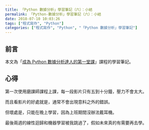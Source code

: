 ```yaml
---
title: 「Python 數據分析」學習筆記（六）：小結
permalink: 「Python-數據分析」學習筆記（六）：小結
date: 2018-07-10 10:03:26
tags: ["程式寫作", "Python"]
categories: ["程式寫作", "Python", "「Python 數據分析」學習筆記"]
---
```


## 前言

本文為「[成為 Python 數據分析達人的第一堂課](http://moocs.nccu.edu.tw/)」課程的學習筆記。

## 心得

第一次使用磨課師課程上課，每一段影片只有五到十分鐘，壓力不會太大。

而且看影片的好處就是，通常不會出現意料之外的錯誤。

但壞處是，只能在晚上學習，因為上班期間沒辦法戴耳機。

最後兩週的線性迴歸和機器學習被我跳過了，假如未來真的有需要再去學。

